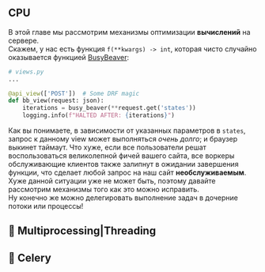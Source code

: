 ## CPU
В этой главе мы рассмотрим механизмы оптимизации __вычислений__ на сервере.    
Скажем, у нас есть функция `f(**kwargs) -> int`, которая чисто случайно оказывается функцией [BusyBeaver](https://en.wikipedia.org/wiki/Busy_beaver): 
```python
# views.py
...

@api_view(['POST'])  # Some DRF magic
def bb_view(request: json):
    iterations = busy_beaver(**request.get('states'))
    logging.info(f"HALTED AFTER: {iterations}")
```
Как вы понимаете, в зависимости от указанных параметров в `states`, запрос к данному view может выполняться _очень долго_; и браузер выкинет таймаут. Что хуже, если все пользователи решат воспользоваться великолепной фичей вашего сайта, все воркеры обслуживающие клиентов также залипнут в ожидании завершения функции, что сделает любой запрос на наш сайт __необслуживаемым__. Хуже данной ситуации уже не может быть, поэтому давайте рассмотрим механизмы того как это можно исправить.    
Ну конечно же можно делегировать выполнение задач в дочерние потоки или процессы!

## 🎢 Multiprocessing|Threading


## 💪 Celery